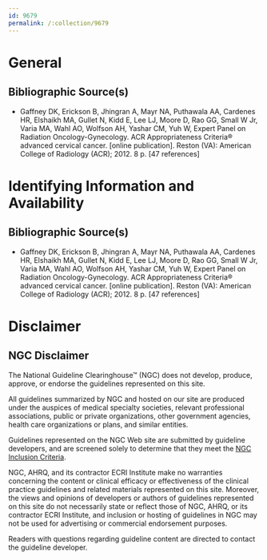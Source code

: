 ```yaml
---
id: 9679
permalink: /:collection/9679
---
```


# General

## Bibliographic Source(s)

- Gaffney DK, Erickson B, Jhingran A, Mayr NA, Puthawala AA, Cardenes HR, Elshaikh MA, Gullet N, Kidd E, Lee LJ, Moore D, Rao GG, Small W Jr, Varia MA, Wahl AO, Wolfson AH, Yashar CM, Yuh W, Expert Panel on Radiation Oncology-Gynecology. ACR Appropriateness Criteria® advanced cervical cancer. [online publication]. Reston (VA): American College of Radiology (ACR); 2012. 8 p. [47 references]

# Identifying Information and Availability

## Bibliographic Source(s)

- Gaffney DK, Erickson B, Jhingran A, Mayr NA, Puthawala AA, Cardenes HR, Elshaikh MA, Gullet N, Kidd E, Lee LJ, Moore D, Rao GG, Small W Jr, Varia MA, Wahl AO, Wolfson AH, Yashar CM, Yuh W, Expert Panel on Radiation Oncology-Gynecology. ACR Appropriateness Criteria® advanced cervical cancer. [online publication]. Reston (VA): American College of Radiology (ACR); 2012. 8 p. [47 references]

# Disclaimer

## NGC Disclaimer

The National Guideline Clearinghouse™ (NGC) does not develop, produce, approve, or endorse the guidelines represented on this site.

All guidelines summarized by NGC and hosted on our site are produced under the auspices of medical specialty societies, relevant professional associations, public or private organizations, other government agencies, health care organizations or plans, and similar entities.

Guidelines represented on the NGC Web site are submitted by guideline developers, and are screened solely to determine that they meet the [NGC Inclusion Criteria](/help-and-about/summaries/inclusion-criteria).

NGC, AHRQ, and its contractor ECRI Institute make no warranties concerning the content or clinical efficacy or effectiveness of the clinical practice guidelines and related materials represented on this site. Moreover, the views and opinions of developers or authors of guidelines represented on this site do not necessarily state or reflect those of NGC, AHRQ, or its contractor ECRI Institute, and inclusion or hosting of guidelines in NGC may not be used for advertising or commercial endorsement purposes.

Readers with questions regarding guideline content are directed to contact the guideline developer.

